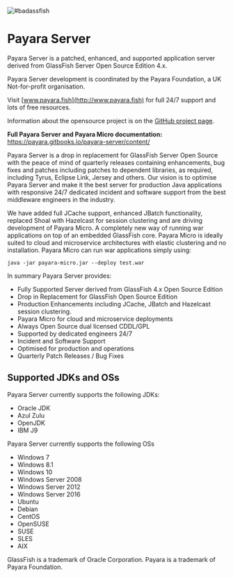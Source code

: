 ![#badassfish](https://avatars3.githubusercontent.com/u/7817189?v=3&s=100)

# Payara Server

Payara Server is a patched, enhanced, and supported application server derived from GlassFish Server Open Source Edition 4.x.

Payara Server development is coordinated by the Payara Foundation, a UK Not-for-profit organisation.

Visit [www.payara.fish](http://www.payara.fish) for full 24/7 support and lots of free resources.

Information about the opensource project is on the [GitHub project page](https://payara.github.io/Payara/).

**Full Payara Server and Payara Micro documentation:** https://payara.gitbooks.io/payara-server/content/ 

Payara Server is a drop in replacement for GlassFish Server Open Source with the peace of mind of quarterly releases containing enhancements, bug fixes and patches including patches to dependent libraries, as required, including Tyrus, Eclipse Link, Jersey and others. Our vision is to optimise Payara Server and make it the best server for production Java applications with responsive 24/7 dedicated incident and software support from the best middleware engineers in the industry.

We have added full JCache support, enhanced JBatch functionality, replaced Shoal with Hazelcast for session clustering and are driving development of Payara Micro. A completely new way of running war applications on top of an embedded GlassFish core. Payara Micro is ideally suited to cloud and microservice architectures with elastic clustering and no installation. Payara Micro can run war applications simply using:

```Shell
java -jar payara-micro.jar --deploy test.war
```

In summary Payara Server provides:

* Fully Supported Server derived from GlassFish 4.x Open Source Edition
* Drop in Replacement for GlassFish Open Source Edition
* Production Enhancements including JCache, JBatch and Hazelcast session clustering.
* Payara Micro for cloud and microservice deployments
* Always Open Source dual licensed CDDL/GPL
* Supported by dedicated engineers 24/7
* Incident and Software Support
* Optimised for production and operations
* Quarterly Patch Releases / Bug Fixes

## Supported JDKs and OSs

Payara Server currently supports the following JDKs:

* Oracle JDK
* Azul Zulu
* OpenJDK
* IBM J9

Payara Server currently supports the following OSs

* Windows 7
* Windows 8.1
* Windows 10
* Windows Server 2008
* Windows Server 2012
* Windows Server 2016
* Ubuntu
* Debian
* CentOS
* OpenSUSE
* SUSE
* SLES
* AIX

GlassFish is a trademark of Oracle Corporation.
Payara is a trademark of Payara Foundation.

